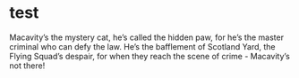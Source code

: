 # test

Macavity’s the mystery cat, he’s called the hidden paw, for he’s the master criminal who can defy the law. He’s the bafflement of Scotland Yard, the Flying Squad’s despair, for when they reach the scene of crime - Macavity’s not there!